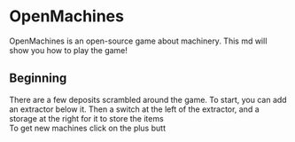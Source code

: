 # OpenMachines
OpenMachines is an open-source game about machinery. This md will show you how to play the game!</br>
## Beginning
There are a few deposits scrambled around the game. To start, you can add an extractor below it. Then a switch at the left of the extractor, and a storage at the right for it to store the items</br>
To get new machines click on the plus butt
